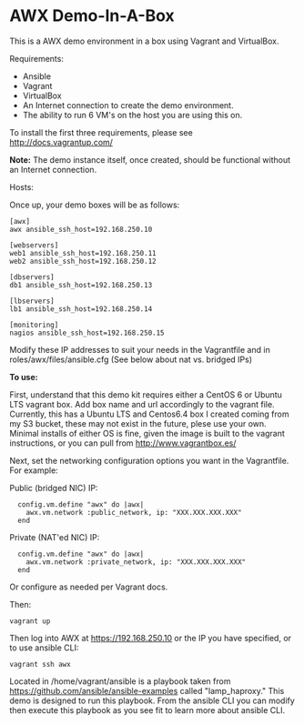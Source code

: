 AWX Demo-In-A-Box
=================

This is a AWX demo environment in a box using Vagrant and VirtualBox.

Requirements:

- Ansible
- Vagrant
- VirtualBox
- An Internet connection to create the demo environment.
- The ability to run 6 VM's on the host you are using this on.

To install the first three requirements, please see http://docs.vagrantup.com/

**Note:** The demo instance itself, once created, should be functional without
an Internet connection. 

Hosts:

Once up, your demo boxes will be as follows:
```
[awx]
awx ansible_ssh_host=192.168.250.10

[webservers]
web1 ansible_ssh_host=192.168.250.11
web2 ansible_ssh_host=192.168.250.12

[dbservers]
db1 ansible_ssh_host=192.168.250.13

[lbservers]
lb1 ansible_ssh_host=192.168.250.14

[monitoring]
nagios ansible_ssh_host=192.168.250.15
```
Modify these IP addresses to suit your needs in the Vagrantfile and in roles/awx/files/ansible.cfg (See below about nat vs. bridged IPs)

**To use:**

First, understand that this demo kit requires either a CentOS 6 or Ubuntu LTS vagrant box.  Add box name and url accordingly to the vagrant file. Currently, this has a Ubuntu LTS and Centos6.4 box I created coming from my S3 bucket, these may not exist in the future, plese use your own.  Minimal installs of either OS is fine, given the image is built to the vagrant instructions, or you can pull from http://www.vagrantbox.es/ 

Next, set the networking configuration options you want in the Vagrantfile.  For example:

Public (bridged NIC) IP:
```
  config.vm.define "awx" do |awx|
    awx.vm.network :public_network, ip: "XXX.XXX.XXX.XXX"
  end
```
Private (NAT'ed NIC) IP:
```
  config.vm.define "awx" do |awx|
    awx.vm.network :private_network, ip: "XXX.XXX.XXX.XXX"
  end
```
Or configure as needed per Vagrant docs.

Then:
```
vagrant up
```

Then log into AWX at https://192.168.250.10 or the IP you have specified, or to use ansible CLI:
```
vagrant ssh awx
```

Located in /home/vagrant/ansible is a playbook taken from https://github.com/ansible/ansible-examples called "lamp_haproxy."  This demo is designed to run this playbook.  From the ansible CLI you can modify then execute this playbook as you see fit to learn more about ansible CLI.  